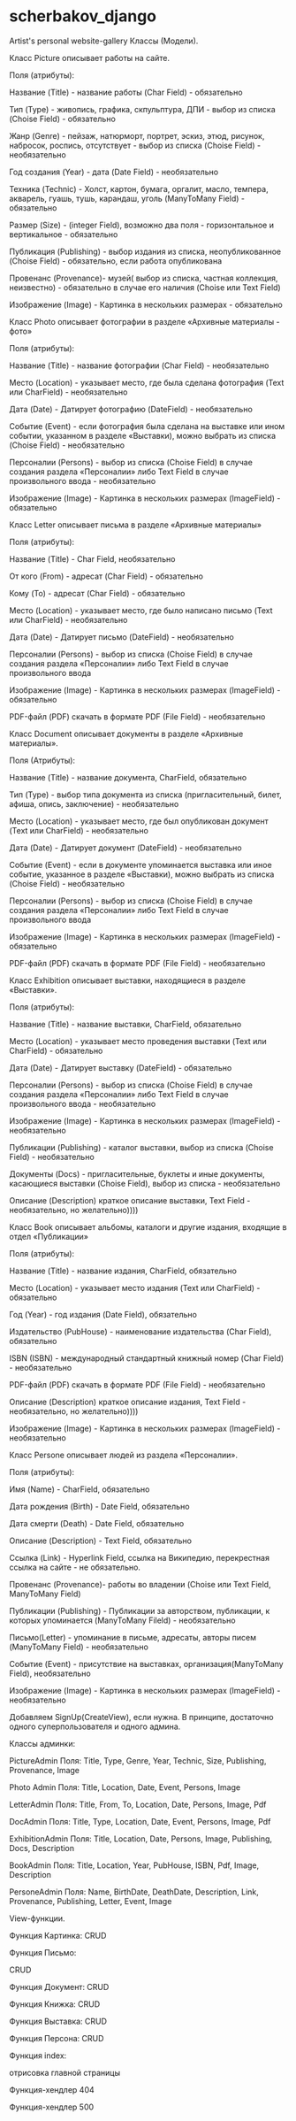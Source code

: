 # scherbakov_django
Artist's personal website-gallery
Классы (Модели).


Класс Picture описывает работы на сайте.

Поля (атрибуты):

Название (Title)  - название работы (Char Field) - обязательно

Тип (Type) - живопись, графика, скпульптура, ДПИ - выбор из списка (Choise Field) - обязательно

Жанр (Genre) - пейзаж, натюрморт, портрет, эскиз, этюд, рисунок, набросок, роспись, отсутствует - выбор из списка (Choise Field) - необязательно

Год создания (Year) - дата (Date Field) - необязательно

Техника (Technic) - Холст, картон, бумага, оргалит, масло, темпера, акварель, гуашь, тушь, карандаш, уголь (ManyToMany Field) - обязательно

Размер (Size) - (integer Field), возможно два поля - горизонтальное и вертикальное - обязательно

Публикация (Publishing) - выбор издания из списка, неопубликованное (Choise Field) - обязательно, если работа опубликована

Провенанс (Provenance)- музей( выбор из списка, частная коллекция, неизвестно) - обязательно в случае его наличия (Choise или Text Field) 

Изображение (Image) -  Картинка в нескольких размерах - обязательно





Класс Photo описывает фотографии в разделе «Архивные материалы - фото»


Поля (атрибуты):

Название (Title)  - название фотографии (Char Field) - необязательно

Место (Location)  - указывает место, где была сделана фотография (Text или CharField) - необязательно

Дата (Date) - Датирует фотографию (DateField) - необязательно

Событие (Event) - если фотография была сделана на выставке или ином событии, указанном в разделе «Выставки), можно выбрать из списка (Choise Field) - необязательно

Персоналии (Persons) - выбор из списка (Choise Field) в случае создания раздела «Персоналии» либо Text Field в случае произвольного ввода - необязательно

Изображение (Image) -  Картинка в нескольких размерах (ImageField) - обязательно



Класс Letter описывает письма в разделе «Архивные материалы»

Поля (атрибуты):

Название (Title)  - Char Field, необязательно

От кого (From)  - адресат (Char Field) - обязательно

Кому (To) - адресат (Char Field) - обязательно


Место (Location)  - указывает место, где было написано письмо (Text или CharField) - необязательно

Дата (Date) - Датирует письмо (DateField) - необязательно

Персоналии (Persons) - выбор из списка (Choise Field) в случае создания раздела «Персоналии» либо Text Field в случае произвольного ввода

Изображение (Image) -  Картинка в нескольких размерах (ImageField) - обязательно

PDF-файл (PDF)  скачать в формате PDF (File Field) - необязательно 



Класс Document  описывает документы в разделе «Архивные материалы».

Поля (Атрибуты):

Название (Title) - название документа, CharField, обязательно

Тип (Type) - выбор типа документа из списка (пригласительный, билет, афиша, опись, заключение) -  необязательно 

Место (Location)  - указывает место, где был опубликован документ (Text или CharField) - необязательно

Дата (Date) - Датирует документ (DateField) - необязательно

Событие (Event) - если в документе упоминается выставка или иное событие, указанное в разделе «Выставки), можно выбрать из списка (Choise Field) - необязательно

Персоналии (Persons) - выбор из списка (Choise Field) в случае создания раздела «Персоналии» либо Text Field в случае произвольного ввода

Изображение (Image) -  Картинка в нескольких размерах (ImageField) - обязательно

PDF-файл (PDF)  скачать в формате PDF (File Field) - необязательно 



Класс  Exhibition  описывает выставки, находящиеся в разделе «Выставки».

Поля (атрибуты):

Название (Title) - название выставки, CharField, обязательно


Место (Location)  - указывает место проведения выставки (Text или CharField) - обязательно

Дата (Date) - Датирует выставку (DateField) - обязательно

Персоналии (Persons) - выбор из списка (Choise Field) в случае создания раздела «Персоналии» либо Text Field в случае произвольного ввода - необязательно

Изображение (Image) -  Картинка в нескольких размерах (ImageField) - необязательно


Публикации (Publishing)  - каталог выставки, выбор из списка (Choise Field) - необязательно

Документы  (Docs) - пригласительные, буклеты и иные документы, касающиеся выставки (Choise Field), выбор из списка - необязательно

Описание (Description) краткое описание выставки,  Text Field - необязательно, но желательно))))






Класс Book описывает альбомы, каталоги и другие издания, входящие в отдел «Публикации»

Поля (атрибуты):

Название (Title) - название издания, CharField, обязательно

Место (Location)  - указывает место издания (Text или CharField) - обязательно

Год (Year)  - год издания (Date Field), обязательно

Издательство (PubHouse) - наименование издательства (Char Field), обязательно
 
ISBN (ISBN) - международный стандартный книжный номер (Char Field) - необязательно

PDF-файл (PDF)  скачать в формате PDF (File Field) - необязательно 

Описание (Description) краткое описание издания,  Text Field - необязательно, но желательно))))

Изображение (Image) -  Картинка в нескольких размерах (ImageField) - необязательно


Класс Persone  описывает людей из раздела «Персоналии».

Поля (атрибуты):

Имя (Name) - CharField, обязательно

Дата рождения (Birth) - Date Field, обязательно

Дата смерти (Death) - Date Field, обязательно

Описание (Description)  - Text Field, обязательно

Ссылка (Link)  - Hyperlink Field, ссылка на Википедию, перекрестная ссылка на сайте - не обязательно.

Провенанс (Provenance)-  работы во владении (Choise или Text Field, ManyToMany Field) 

Публикации (Publishing) - Публикации за авторством, публикации, к которых упоминается (ManyToMany Fileld) - необязательно

Письмо(Letter) - упоминание в письме, адресаты, авторы писем (ManyToMany Field) - необязательно

Событие (Event) - присутствие на выставках, организация(ManyToMany Field), необязательно

Изображение (Image) -  Картинка в нескольких размерах (ImageField) - необязательно


Добавляем SignUp(CreateView), если нужна. В принципе, достаточно одного суперпользователя и одного админа.







Классы админки:

PictureAdmin
Поля:
Title, Type, Genre, Year, Technic, Size, Publishing, Provenance, Image

Photo Admin
Поля:
Title, Location, Date, Event, Persons, Image  

LetterAdmin
Поля:
Title, From, To, Location, Date, Persons, Image, Pdf


DocAdmin
Поля:
Title, Type, Location, Date, Event, Persons, Image, Pdf


ExhibitionAdmin
Поля:
Title, Location, Date, Persons, Image, Publishing, Docs, Description


BookAdmin
Поля:
Title, Location, Year, PubHouse, ISBN, Pdf, Image, Description

PersoneAdmin
Поля:
Name, BirthDate, DeathDate, Description, Link, Provenance, Publishing, Letter, Event, Image



View-функции.

Функция Картинка:
CRUD

Функция Письмо:

CRUD

Функция Документ:
CRUD

Функция Книжка:
CRUD

Функция Выставка:
CRUD

Функция Персона:
CRUD

Функция index:

отрисовка главной страницы

Функция-хендлер 404

Функция-хендлер 500
